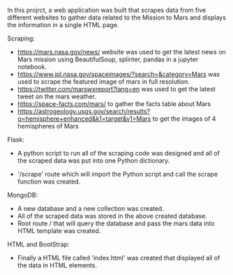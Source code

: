 In this projrct, a web application was built that scrapes data from five different websites to gather data related to the Mission to Mars and displays the information in a single HTML page.

Scraping:
- https://mars.nasa.gov/news/ website was used to get the latest news on Mars mission using BeautifulSoup, splinter, pandas in a jupyter notebook.
- https://www.jpl.nasa.gov/spaceimages/?search=&category=Mars was used to scrape the featured image of mars in full resolution.
- https://twitter.com/marswxreport?lang=en was used to get the latest tweet on the mars weather.
- https://space-facts.com/mars/ to gather the facts table about Mars
- https://astrogeology.usgs.gov/search/results?q=hemisphere+enhanced&k1=target&v1=Mars to get the images of 4 hemispheres of Mars

Flask:
- A python script to run all of the scraping code was designed and all of the scraped data was put into one Python dictionary.

- '/scrape' route which will import the Python script and call the scrape function was created.

 MongoDB:
 - A new database and a new collection was created.
 - All of the scraped data was stored in the above created database.
 - Root route / that will query the database and pass the mars data into HTML template was created.

 HTML and BootStrap:
 - Finally a HTML file called 'index.html' was created that displayed all of the data in HTML elements.
